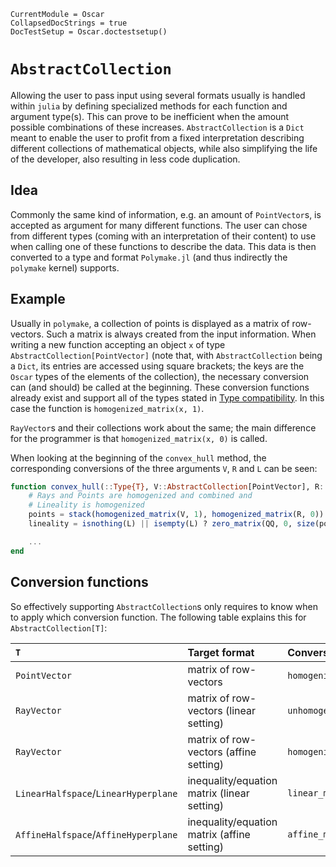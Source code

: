 ```@meta
CurrentModule = Oscar
CollapsedDocStrings = true
DocTestSetup = Oscar.doctestsetup()
```

# `AbstractCollection`

Allowing the user to pass input using several formats usually is handled within
`julia` by defining specialized methods for each function and argument type(s).
This can prove to be inefficient when the amount possible combinations of these
increases. `AbstractCollection` is a `Dict` meant to enable the user to profit
from a fixed interpretation describing different collections of mathematical
objects, while also simplifying the life of the developer, also resulting
in less code duplication.

## Idea
Commonly the same kind of information, e.g. an amount of `PointVector`s, is
accepted as argument for many different functions. The user can chose from
different types (coming with an interpretation of their content) to use when
calling one of these functions to describe the data. This data is then converted
to a type and format `Polymake.jl` (and thus indirectly the `polymake` kernel)
supports.

## Example
Usually in `polymake`, a collection of points is displayed as a matrix
of row-vectors. Such a matrix is always created from the input information. When
writing a new function accepting an object `x` of type
`AbstractCollection[PointVector]` (note that, with `AbstractCollection` being a
`Dict`, its entries are accessed using square brackets; the keys are the `Oscar`
types of the elements of the collection), the necessary conversion can (and
should) be called at the beginning. These conversion functions already exist and
support all of the types stated in [Type compatibility](@ref). In this case the
function is `homogenized_matrix(x, 1)`.

`RayVector`s and their collections work about the same; the main difference for
the programmer is that `homogenized_matrix(x, 0)` is called.

When looking at the beginning of the `convex_hull` method, the corresponding
conversions of the three arguments `V`, `R` and `L` can be seen:

```julia
function convex_hull(::Type{T}, V::AbstractCollection[PointVector], R::Union{AbstractCollection[RayVector], Nothing} = nothing, L::Union{AbstractCollection[RayVector], Nothing} = nothing; non_redundant::Bool = false) where T<:scalar_types
    # Rays and Points are homogenized and combined and
    # Lineality is homogenized
    points = stack(homogenized_matrix(V, 1), homogenized_matrix(R, 0))
    lineality = isnothing(L) || isempty(L) ? zero_matrix(QQ, 0, size(points,2)) : homogenized_matrix(L, 0)

    ...
end
```

## Conversion functions

So effectively supporting `AbstractCollection`s only requires to know when to
apply which conversion function. The following table explains this for
`AbstractCollection[T]`:

`T`                                  | Target format                               | Conversion function
:----------------------------------- | :------------------------------------------ | :------------------------------
`PointVector`                        | matrix of row-vectors                       | `homogenized_matrix(*, 1)`
`RayVector`                          | matrix of row-vectors (linear setting)      | `unhomogenized_matrix(*)`
`RayVector`                          | matrix of row-vectors (affine setting)      | `homogenized_matrix(*, 0)`
`LinearHalfspace`/`LinearHyperplane` | inequality/equation matrix (linear setting) | `linear_matrix_for_polymake(*)`
`AffineHalfspace`/`AffineHyperplane` | inequality/equation matrix (affine setting) | `affine_matrix_for_polymake(*)`
